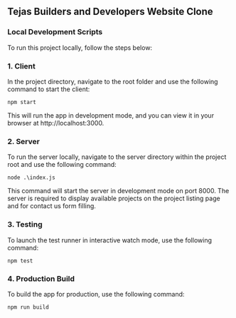 ## Tejas Builders and Developers Website Clone

### Local Development Scripts

To run this project locally, follow the steps below:

### 1. Client

In the project directory, navigate to the root folder and use the following command to start the client:

```shell
npm start
```

This will run the app in development mode, and you can view it in your browser at http://localhost:3000.

### 2. Server

To run the server locally, navigate to the server directory within the project root and use the following command:

```shell
node .\index.js
```

This command will start the server in development mode on port 8000. The server is required to display available projects on the project listing page and for contact us form filling.

### 3. Testing

To launch the test runner in interactive watch mode, use the following command:

```shell
npm test
```

### 4. Production Build

To build the app for production, use the following command:

```shell
npm run build
```
